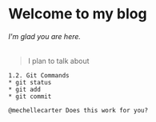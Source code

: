 # Welcome to my blog

###### *I'm glad you are here.* 

> I plan to talk about

```
1.2. Git Commands
* git status
* git add
* git commit

@mechellecarter Does this work for you?
